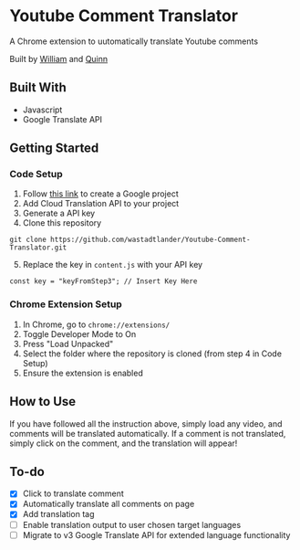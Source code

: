 # Youtube Comment Translator

A Chrome extension to uutomatically translate Youtube comments

Built by [William](https://wastadt.com/) and [Quinn](https://www.quinnha.xyz/)

## Built With

- Javascript
- Google Translate API

## Getting Started

### Code Setup

1. Follow [this link](https://cloud.google.com/apis/docs/getting-started) to create a Google project
2. Add Cloud Translation API to your project
3. Generate a API key
4. Clone this repository

```
git clone https://github.com/wastadtlander/Youtube-Comment-Translator.git
```

5. Replace the key in `content.js` with your API key

```
const key = "keyFromStep3"; // Insert Key Here
```

### Chrome Extension Setup

1. In Chrome, go to `chrome://extensions/`
2. Toggle Developer Mode to On
3. Press "Load Unpacked"
4. Select the folder where the repository is cloned (from step 4 in Code Setup)
5. Ensure the extension is enabled

## How to Use

If you have followed all the instruction above, simply load any video, and comments will be translated automatically. If a comment is not translated, simply click on the comment, and the translation will appear!

## To-do

- [x] Click to translate comment
- [x] Automatically translate all comments on page
- [x] Add translation tag
- [ ] Enable translation output to user chosen target languages
- [ ] Migrate to v3 Google Translate API for extended language functionality
